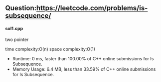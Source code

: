 ## Question:https://leetcode.com/problems/is-subsequence/

#### sol1.cpp
two pointer

time complexity:O(n)
space complexity:O(1)

* Runtime: 0 ms, faster than 100.00% of C++ online submissions for Is Subsequence.
* Memory Usage: 6.4 MB, less than 33.59% of C++ online submissions for Is Subsequence.

